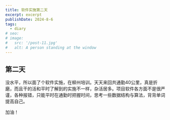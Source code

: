 ```yaml
---
title: 软件实施第二天
excerpt: excerpt
publishDate: 2024-8-6
tags:
  - diary
# seo:
# image:
#   src: '/post-11.jpg'
#   alt: A person standing at the window
---
```

## 第二天
没水平，所以面了个软件实施，在柳州培训。天天来回共通勤40公里，真是折磨，而且干的活和平时了解到的实施不一样，杂活居多。项目软件各方面不是很严谨，各种报错，只能平时在通勤时把握时间，思考一些数据结构与算法，背背单词提高自己。

加油！

